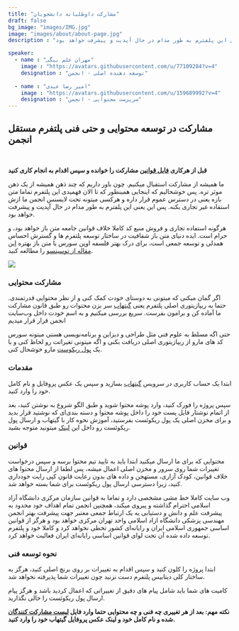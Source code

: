 ```yaml
---
title: "مشارکت داوطلبانه دانشجویان"
draft: false
bg_image: "images/IMG.jpg"
image: "images/about/about-page.jpg"
description : "ما همیشه از مشارکت استقبال میکنیم. چون باور داریم که چند ذهن همیشه از یک ذهن موثر تره. پس خوشحالیم که اینجایی همینطور که تا الان فهمیدی این پلتفرم تماما متن بازه یعنی در دسترس عموم قرار داره و هرکسی میتونه تحت لایسنس انجمن ما ازش استفاده غیر تجاری بکنه. پس این یعنی این پلفترم به طور مدام در حال آپدیت و پیشرفت خواهد بود."

speaker:
  - name : "مهران علم بیگی"
    image : "https://avatars.githubusercontent.com/u/77109284?v=4"
    designation : "توسعه دهنده اصلی - انجمن"
  
  - name : "امیر رضا عبدی"
    image : "https://avatars.githubusercontent.com/u/159689992?v=4"
    designation : "سرپرست محتوایی - انجمن"
---
```


## مشارکت در توسعه محتوایی و حتی فنی پلتفرم مستقل انجمن
<br>

**قبل از هرکاری [فایل قوانین](https://github.com/Mehranalam/Medical-Engineering-Association/blob/main/Content-participation.md) مشارکت را خوانده و سپس اقدام به انجام کاری کنید**


ما همیشه از مشارکت استقبال میکنیم. چون باور داریم که چند ذهن همیشه از یک ذهن موثر تره. پس خوشحالیم که اینجایی همینطور که تا الان فهمیدی این پلتفرم تماما متن بازه یعنی در دسترس عموم قرار داره و هرکسی میتونه تحت لایسنس انجمن ما ازش استفاده غیر تجاری بکنه. پس این یعنی این پلفترم به طور مدام در حال آپدیت و پیشرفت خواهد بود.

هرگونه استفاده تجاری و فروش منبع کد کاملا خلاف قوانین جامعه متن باز خواهد بود، و حرام است. ایده دنیای متن باز شفافیت در ساختار توسعه پلتفرم ها و گسترش احساس همدلی و توسعه جمعی است، برای درک بهتر فلسفه اوپن سورس یا متن باز بهتره [این مقاله از توسینسو](https://tosinso.com/articles/44220/%D9%81%D9%84%D8%B3%D9%81%D9%87-%D8%A2%D8%B2%D8%A7%D8%AF%DB%8C-%D9%86%D8%B1%D9%85-%D8%A7%D9%81%D8%B2%D8%A7%D8%B1-(-%D9%85%D8%AA%D9%86-%D8%A8%D8%A7%D8%B2-Open-Source-)-%DA%86%DB%8C%D8%B3%D8%AA%D8%9F) را مطالعه کنید.

<img src="https://raw.githubusercontent.com/Mehranalam/Medical-Engineering-Association/main/static/images/Screenshot_20240227_214847_Chrome.jpg"/>


### مشارکت محتوایی

اگر گمان میکنی که میتونی به دوستای خودت کمک کنی و از نظر محتوایی قدرتمندی. حتما به ریپازیتوری اصلی پلتفرم یعنی <a href="https://github.com/Mehranalam/Medical-Engineering-Association">گیتهاب</a> سر بزن محتوات رو طبق قانون مشارکت ما آماده کن و برامون بفرست. سریع بررسی میکنیم و به اسم خودت داخل وب‌سایت انجمن قرار قرار میدیم


حتی اگه مسلط به علوم فنی مثل طراحی و دیزاین و برنامه‌نویسی هستی میتونه سورس کد های مارو از ریپازیتوری اصلی دریافت بکنی و اگه میتونی تغیراتت رو لحاظ کنی و با یک <a href="https://docs.github.com/en/pull-requests/collaborating-with-pull-requests/proposing-changes-to-your-work-with-pull-requests/creating-a-pull-request#:~:text=Creating%20the%20pull%20request%201%20On%20GitHub.com%2C%20navigate,pull%20request%20for%20the%20associated%20branch.%20More%20items">پول ریکوست</a>  مارو خوشحال کنی.

### مقدمات

ابتدا یک حساب کاربری در سرویس <a href="https://github.com">گیتهاب</a> بسازید و سپس یک عکس پروفایل و نام کامل خود را وارد کنید.

سپس پروژه را فورک کنید، وارد پوشه محتوا شوید و طبق الگو شروع به نوشتن کنید، بعد از اتمام نوشتار فایل پست خود را داخل پوشه محتوا و دسته بندی‌ای که نوشتید قرار بدید و برای مخزن اصلی یک پول ریکوئست بفرستید، آموزش نحوه کار با گیتهاب و ارسال پول ریکوئست رو داخل این [لینک](https://docs.github.com/en/pull-requests/collaborating-with-pull-requests/proposing-changes-to-your-work-with-pull-requests/creating-a-pull-request) میتونید متوجه بشید.


### قوانین

محتوایی که برای ما ارسال میکنید ابتدا باید به تایید تیم محتوا برسه و سپس درخواست تغییرات شما روی سرور و مخزن اصلی اعمال میشه، پس لطفا از ارسال محتوا های خلاف قوانین، کودک آزاری، مستهجن و داده های بدون رعایت قانون کپی رایت خودداری کنید، زیرا دسترسی ارسال پول ریکوئست برای شما بسته خواهد شد.

وب سایت کاملا خط مشی مشخصی دارد و تماما به قوانین سازمان مرکزی دانشگاه آزاد اسلامی احترام گذاشته و پیروی میکند، همچنین انجمن تمام اهداف خود محدود به پیشرفت علم و دانش و دستیابی یه یک ارتباط جمعی معتبر جهت پیشرفت بهتر انجمن مهندسی پزشکی دانشگاه ازاد اسلامی واحد تهران مرکزی خواهد بود و هرگز از قوانین اساسی جمهوری اسلامی ایران و رایانه‌ای کشور تخطی نخواهد کرد و کاملا خود و پلتفرم توسعه داده شده آن تحت لوای قوانین اساسی رایانه‌ای ایران فعالیت خواهد کرد.


### نحوه توسعه فنی

ابتدا پروژه را کلون کنید و سپس اقدام به تغییرات بر روی برنچ اصلی کنید، هرگز به ساختار کلی دیتابیس پلتفرم دست نزنید چون تغییرات شما پذیرفته نخواهد شد.

کامیت های شما باید شامل پیام های دقیق از تغییراتی که اعمال کردید باشد و هرگز پیام ارسال پول ریکوئست را خالی نگذاريد.


**نکته مهم: بعد از هر تغییری چه فنی و چه محتوایی حتما وارد فایل [لیست مشارکت کنندگان](https://github.com/Mehranalam/Medical-Engineering-Association/blob/main/Content-participation.md) شده و نام کامل خود و لینک عکس پروفایل گیتهاب خود را وارد کنید.**
